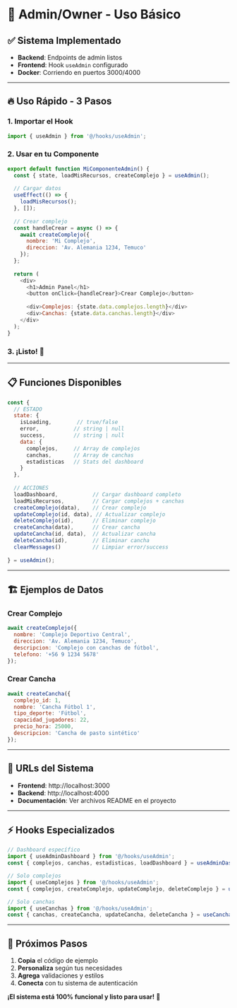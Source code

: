 # 🚀 Admin/Owner - Uso Básico

## ✅ Sistema Implementado
- **Backend**: Endpoints de admin listos
- **Frontend**: Hook `useAdmin` configurado
- **Docker**: Corriendo en puertos 3000/4000

---

## 🔥 Uso Rápido - 3 Pasos

### 1. Importar el Hook
```javascript
import { useAdmin } from '@/hooks/useAdmin';
```

### 2. Usar en tu Componente
```javascript
export default function MiComponenteAdmin() {
  const { state, loadMisRecursos, createComplejo } = useAdmin();
  
  // Cargar datos
  useEffect(() => {
    loadMisRecursos();
  }, []);
  
  // Crear complejo
  const handleCrear = async () => {
    await createComplejo({
      nombre: 'Mi Complejo',
      direccion: 'Av. Alemania 1234, Temuco'
    });
  };
  
  return (
    <div>
      <h1>Admin Panel</h1>
      <button onClick={handleCrear}>Crear Complejo</button>
      
      <div>Complejos: {state.data.complejos.length}</div>
      <div>Canchas: {state.data.canchas.length}</div>
    </div>
  );
}
```

### 3. ¡Listo! 🎉

---

## 📋 Funciones Disponibles

```javascript
const {
  // ESTADO
  state: {
    isLoading,        // true/false
    error,           // string | null  
    success,         // string | null
    data: {
      complejos,     // Array de complejos
      canchas,       // Array de canchas
      estadisticas   // Stats del dashboard
    }
  },
  
  // ACCIONES
  loadDashboard,           // Cargar dashboard completo
  loadMisRecursos,         // Cargar complejos + canchas
  createComplejo(data),    // Crear complejo
  updateComplejo(id, data), // Actualizar complejo
  deleteComplejo(id),      // Eliminar complejo
  createCancha(data),      // Crear cancha
  updateCancha(id, data),  // Actualizar cancha
  deleteCancha(id),        // Eliminar cancha
  clearMessages()          // Limpiar error/success
  
} = useAdmin();
```

---

## 🏗️ Ejemplos de Datos

### Crear Complejo
```javascript
await createComplejo({
  nombre: 'Complejo Deportivo Central',
  direccion: 'Av. Alemania 1234, Temuco',
  descripcion: 'Complejo con canchas de fútbol',
  telefono: '+56 9 1234 5678'
});
```

### Crear Cancha
```javascript
await createCancha({
  complejo_id: 1,
  nombre: 'Cancha Fútbol 1',
  tipo_deporte: 'Fútbol',
  capacidad_jugadores: 22,
  precio_hora: 25000,
  descripcion: 'Cancha de pasto sintético'
});
```

---

## 🔗 URLs del Sistema
- **Frontend**: http://localhost:3000
- **Backend**: http://localhost:4000
- **Documentación**: Ver archivos README en el proyecto

---

## ⚡ Hooks Especializados

```javascript
// Dashboard específico
import { useAdminDashboard } from '@/hooks/useAdmin';
const { complejos, canchas, estadisticas, loadDashboard } = useAdminDashboard();

// Solo complejos
import { useComplejos } from '@/hooks/useAdmin';
const { complejos, createComplejo, updateComplejo, deleteComplejo } = useComplejos();

// Solo canchas  
import { useCanchas } from '@/hooks/useAdmin';
const { canchas, createCancha, updateCancha, deleteCancha } = useCanchas();
```

---

## 🎯 Próximos Pasos

1. **Copia** el código de ejemplo
2. **Personaliza** según tus necesidades
3. **Agrega** validaciones y estilos
4. **Conecta** con tu sistema de autenticación

**¡El sistema está 100% funcional y listo para usar!** 🚀
